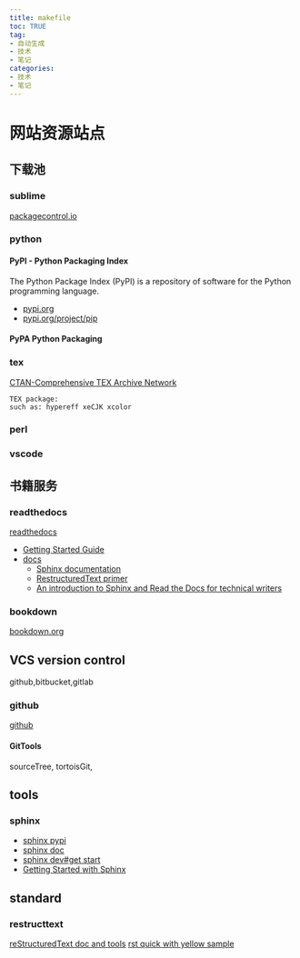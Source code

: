 ```yaml
---
title: makefile
toc: TRUE
tag:
- 自动生成
- 技术
- 笔记
categories:
- 技术
- 笔记
---
```

<h1 id="网站资源站点">网站资源站点</h1>
<h2 id="下载池">下载池</h2>
<h3 id="sublime">sublime</h3>
<p><a href="https://packagecontrol.io/">packagecontrol.io</a></p>
<h3 id="python">python</h3>
<h4 id="pypi---python-packaging-index">PyPI - Python Packaging Index</h4>
<p>The Python Package Index (PyPI) is a repository of software for the Python programming language.</p>
<ul>
<li><a href="https://pypi.org/">pypi.org</a></li>
<li><a href="https://pypi.org/project/pip/">pypi.org/project/pip</a></li>
</ul>
<h4 id="pypa-python-packaging">PyPA Python Packaging</h4>
<h3 id="tex">tex</h3>
<p><a href="https://ctan.org/">CTAN-Comprehensive TEX Archive Network</a></p>
<pre><code>TEX package:
such as: hypereff xeCJK xcolor </code></pre>
<h3 id="perl">perl</h3>
<h3 id="vscode">vscode</h3>
<h2 id="书籍服务">书籍服务</h2>
<h3 id="readthedocs">readthedocs</h3>
<p><a href="https://readthedocs.org/">readthedocs</a></p>
<ul>
<li><a href="https://docs.readthedocs.io/en/stable/intro/getting-started-with-sphinx.html">Getting Started Guide</a></li>
<li><a href="https://docs.readthedocs.io/">docs</a>
<ul>
<li><a href="http://www.sphinx-doc.org/">Sphinx documentation</a></li>
<li><a href="http://www.sphinx-doc.org/en/master/usage/restructuredtext/basics.html">RestructuredText primer</a></li>
<li><a href="http://ericholscher.com/blog/2016/jul/1/sphinx-and-rtd-for-writers/">An introduction to Sphinx and Read the Docs for technical writers</a></li>
</ul></li>
</ul>
<h3 id="bookdown">bookdown</h3>
<p><a href="https://bookdown.org/">bookdown.org</a></p>
<h2 id="vcs-version-control">VCS version control</h2>
<p>github,bitbucket,gitlab</p>
<h3 id="github">github</h3>
<p><a href="www.github.com">github</a></p>
<h4 id="gittools">GitTools</h4>
<p>sourceTree, tortoisGit,</p>
<h2 id="tools">tools</h2>
<h3 id="sphinx">sphinx</h3>
<ul>
<li><a href="https://pypi.org/project/Sphinx/">sphinx pypi</a></li>
<li><a href="http://www.sphinx-doc.org/en/master/">sphinx doc</a></li>
<li><a href="http://www.sphinx-doc.org/en/master/devguide.html#getting-started">sphinx dev#get start</a></li>
<li><a href="https://docs.readthedocs.io/en/stable/intro/getting-started-with-sphinx.html">Getting Started with Sphinx</a></li>
</ul>
<h2 id="standard">standard</h2>
<h3 id="restructtext">restructtext</h3>
<p><a href="http://docutils.sourceforge.net/rst.html">reStructuredText doc and tools</a> <a href="http://docutils.sourceforge.net/docs/user/rst/quickref.html">rst quick with yellow sample</a></p>

